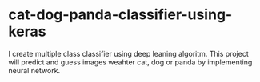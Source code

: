 # cat-dog-panda-classifier-using-keras
I create multiple class classifier using deep leaning algoritm. This project will predict and guess images weahter cat, dog or panda by implementing neural network. 
